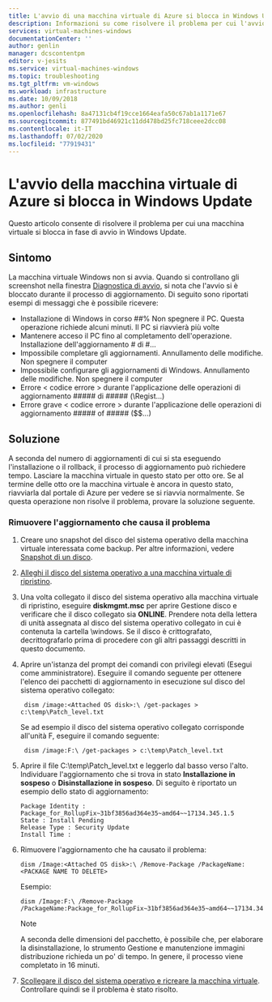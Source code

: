 ```yaml
---
title: L'avvio di una macchina virtuale di Azure si blocca in Windows Update | Microsoft Docs
description: Informazioni su come risolvere il problema per cui l'avvio di una macchina virtuale di Azure si blocca in Windows Update.
services: virtual-machines-windows
documentationCenter: ''
author: genlin
manager: dcscontentpm
editor: v-jesits
ms.service: virtual-machines-windows
ms.topic: troubleshooting
ms.tgt_pltfrm: vm-windows
ms.workload: infrastructure
ms.date: 10/09/2018
ms.author: genli
ms.openlocfilehash: 8a47131cb4f19cce1664eafa50c67ab1a1171e67
ms.sourcegitcommit: 877491bd46921c11dd478bd25fc718ceee2dcc08
ms.contentlocale: it-IT
ms.lasthandoff: 07/02/2020
ms.locfileid: "77919431"
---
```

# <a name="azure-vm-startup-is-stuck-at-windows-update"></a>L'avvio della macchina virtuale di Azure si blocca in Windows Update

Questo articolo consente di risolvere il problema per cui una macchina virtuale si blocca in fase di avvio in Windows Update. 


## <a name="symptom"></a>Sintomo

 La macchina virtuale Windows non si avvia. Quando si controllano gli screenshot nella finestra [Diagnostica di avvio](../troubleshooting/boot-diagnostics.md), si nota che l'avvio si è bloccato durante il processo di aggiornamento. Di seguito sono riportati esempi di messaggi che è possibile ricevere:

- Installazione di Windows in corso ##% Non spegnere il PC. Questa operazione richiede alcuni minuti. Il PC si riavvierà più volte
- Mantenere acceso il PC fino al completamento dell'operazione. Installazione dell'aggiornamento # di #... 
- Impossibile completare gli aggiornamenti. Annullamento delle modifiche. Non spegnere il computer
- Impossibile configurare gli aggiornamenti di Windows. Annullamento delle modifiche. Non spegnere il computer
- Errore < codice errore > durante l'applicazione delle operazioni di aggiornamento ##### di ##### (\Regist...)
- Errore grave < codice errore > durante l'applicazione delle operazioni di aggiornamento ##### of ##### ($$...)


## <a name="solution"></a>Soluzione

A seconda del numero di aggiornamenti di cui si sta eseguendo l'installazione o il rollback, il processo di aggiornamento può richiedere tempo. Lasciare la macchina virtuale in questo stato per otto ore. Se al termine delle otto ore la macchina virtuale è ancora in questo stato, riavviarla dal portale di Azure per vedere se si riavvia normalmente. Se questa operazione non risolve il problema, provare la soluzione seguente.

### <a name="remove-the-update-that-causes-the-problem"></a>Rimuovere l'aggiornamento che causa il problema

1. Creare uno snapshot del disco del sistema operativo della macchina virtuale interessata come backup. Per altre informazioni, vedere [Snapshot di un disco](../windows/snapshot-copy-managed-disk.md). 
2. [Alleghi il disco del sistema operativo a una macchina virtuale di ripristino](troubleshoot-recovery-disks-portal-windows.md).
3. Una volta collegato il disco del sistema operativo alla macchina virtuale di ripristino, eseguire **diskmgmt.msc** per aprire Gestione disco e verificare che il disco collegato sia **ONLINE**. Prendere nota della lettera di unità assegnata al disco del sistema operativo collegato in cui è contenuta la cartella \windows. Se il disco è crittografato, decrittografarlo prima di procedere con gli altri passaggi descritti in questo documento.

4. Aprire un'istanza del prompt dei comandi con privilegi elevati (Esegui come amministratore). Eseguire il comando seguente per ottenere l'elenco dei pacchetti di aggiornamento in esecuzione sul disco del sistema operativo collegato:

        dism /image:<Attached OS disk>:\ /get-packages > c:\temp\Patch_level.txt

    Se ad esempio il disco del sistema operativo collegato corrisponde all'unità F, eseguire il comando seguente:

        dism /image:F:\ /get-packages > c:\temp\Patch_level.txt
5. Aprire il file C:\temp\Patch_level.txt e leggerlo dal basso verso l'alto. Individuare l'aggiornamento che si trova in stato **Installazione in sospeso** o **Disinstallazione in sospeso**.  Di seguito è riportato un esempio dello stato di aggiornamento:

     ```
    Package Identity : Package_for_RollupFix~31bf3856ad364e35~amd64~~17134.345.1.5
    State : Install Pending
    Release Type : Security Update
    Install Time :
    ```
6. Rimuovere l'aggiornamento che ha causato il problema:
    
    ```
    dism /Image:<Attached OS disk>:\ /Remove-Package /PackageName:<PACKAGE NAME TO DELETE>
    ```
    Esempio: 

    ```
    dism /Image:F:\ /Remove-Package /PackageName:Package_for_RollupFix~31bf3856ad364e35~amd64~~17134.345.1.5
    ```

    > [!NOTE] 
    > A seconda delle dimensioni del pacchetto, è possibile che, per elaborare la disinstallazione, lo strumento Gestione e manutenzione immagini distribuzione richieda un po' di tempo. In genere, il processo viene completato in 16 minuti.

7. [Scollegare il disco del sistema operativo e ricreare la macchina virtuale](troubleshoot-recovery-disks-portal-windows.md#unmount-and-detach-original-virtual-hard-disk). Controllare quindi se il problema è stato risolto.
